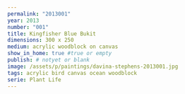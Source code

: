 ```yaml
---
permalink: "2013001"
year: 2013
number: "001"
title: Kingfisher Blue Bukit
dimensions: 300 x 250
medium: acrylic woodblock on canvas
show_in_home: true #true or empty
publish: # notyet or blank
image: /assets/p/paintings/davina-stephens-2013001.jpg
tags: acrylic bird canvas ocean woodblock
serie: Plant Life
---
```

